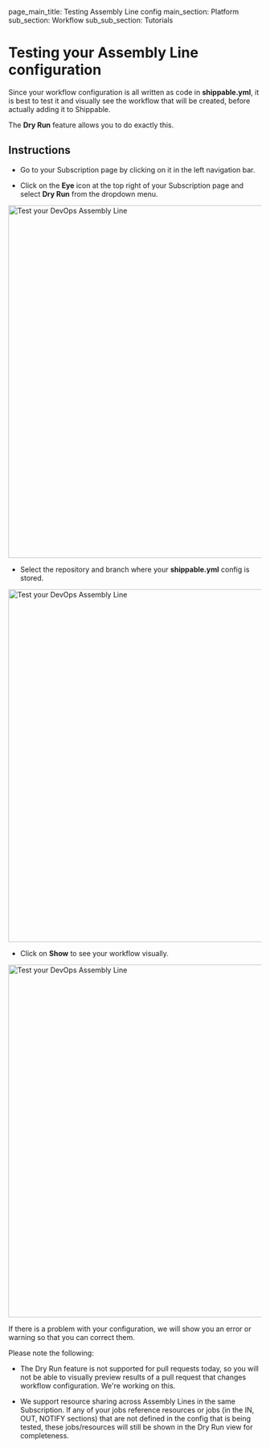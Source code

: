 page_main_title: Testing Assembly Line config
main_section: Platform
sub_section: Workflow
sub_sub_section: Tutorials

# Testing your Assembly Line configuration

Since your workflow configuration is all written as code in **shippable.yml**, it is best to test it and visually see the workflow that will be created, before actually adding it to Shippable.

The **Dry Run** feature allows you to do exactly this.

## Instructions

* Go to your Subscription page by clicking on it in the left navigation bar.

* Click on the **Eye** icon at the top right of your Subscription page and select **Dry Run** from the dropdown menu.

<img src="/images/platform/tutorial/workflow/test-assembly-line-config-dry-run.png" alt="Test your DevOps Assembly Line" style="width:700px;"/>

* Select the repository and branch where your **shippable.yml** config is stored.

<img src="/images/platform/tutorial/workflow/test-assembly-line-config-select-repo.png" alt="Test your DevOps Assembly Line" style="width:700px;"/>

* Click on **Show** to see your workflow visually.

<img src="/images/platform/tutorial/workflow/test-assembly-line-config-view-dry-run.png" alt="Test your DevOps Assembly Line" style="width:700px;"/>

If there is a problem with your configuration, we will show you an error or warning so that you can correct them.

Please note the following:

* The Dry Run feature is not supported for pull requests today, so you will not be able to visually preview results of a pull request that changes workflow configuration. We're working on this.

* We support resource sharing across Assembly Lines in the same Subscription. If any of your jobs reference resources or jobs (in the IN, OUT, NOTIFY sections) that are not defined in the config that is being tested, these jobs/resources will still be shown in the Dry Run view for completeness.
